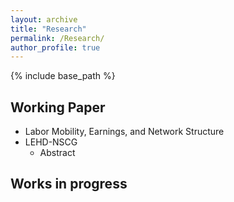 ```yaml
---
layout: archive
title: "Research"
permalink: /Research/
author_profile: true
---
```


{% include base_path %}


Working Paper
---




* Labor Mobility, Earnings, and Network Structure
* LEHD-NSCG
  * Abstract


Works in progress
---


  
